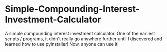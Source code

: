 # Simple-Compounding-Interest-Investment-Calculator
A simple compounding interest investment calculator. One of the earliest scripts / programs, it didn't really go anywhere further until I discovered and learned how to use pyinstaller! Now, anyone can use it!
